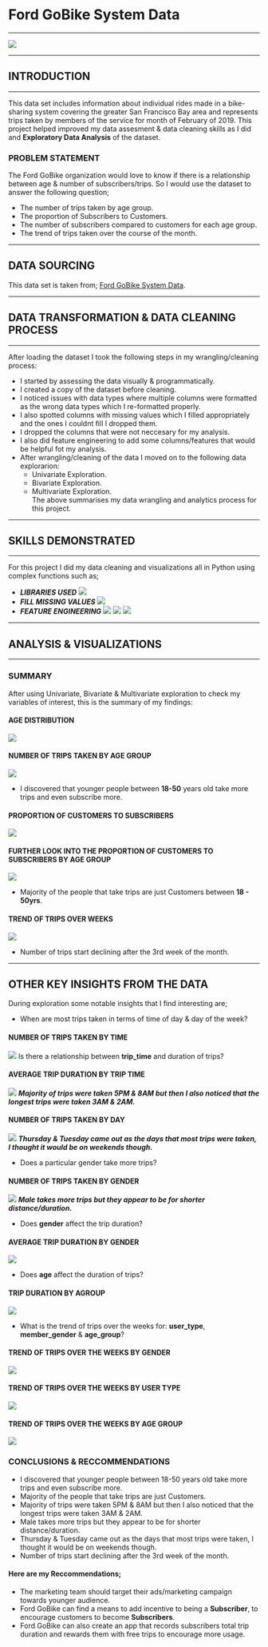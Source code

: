 # Ford GoBike System Data
___
![](images/ford_gobike.webp)
___
## INTRODUCTION
___
This data set includes information about individual rides made in a bike-sharing system covering the greater San Francisco Bay area and represents trips taken by members of the service for month of February of 2019. This project helped improved my data assesment & data cleaning skills as I did and **Exploratory Data Analysis** of the dataset.

### PROBLEM STATEMENT
The Ford GoBike organization would love to know if there is a relationship between age & number of subscribers/trips. So I would use the dataset to answer the following question;
* The number of trips taken by age group.
* The proportion of Subscribers to Customers.
* The number of subscribers compared to customers for each age group.
* The trend of trips taken over the course of the month. 
___
## DATA SOURCING
This data set is taken from; [Ford GoBike System Data](https://www.fordgobike.com/system-data).
___
## DATA TRANSFORMATION & DATA CLEANING PROCESS
___
After loading the dataset I took the following steps in my wrangling/cleaning process:
* I started by assessing the data visually & programmatically.
* I created a copy of the dataset before cleaning.
* I noticed issues with data types where multiple columns were formatted as the wrong data types which I re-formatted properly.
* I also spotted columns with missing values which I filled appropriately and the ones I couldnt fill I dropped them.
* I dropped the columns that were not neccesary for my analysis.
* I also did feature engineering to add some columns/features that would be helpful fot my analysis.
* After wrangling/cleaning of the data I moved on to the following data explorarion:
    * Univariate Exploration.
    * Bivariate Exploration.
    * Multivariate Exploration.  
The above summarises my data wrangling and analytics process for this project.
___
## SKILLS DEMONSTRATED
___
For this project I did my data cleaning and visualizations all in Python using complex functions such as;
* ___LIBRARIES USED___
![](images/libs.png)
* ___FILL MISSING VALUES___
![](images/fix_missing_values.png)
* ___FEATURE ENGINEERING___
![](images/feature_eng1.png)
![](images/feature_eng2.png)
![](images/feature_eng3.png)
___
## ANALYSIS & VISUALIZATIONS
___
### SUMMARY
After using Univariate, Bivariate & Multivariate exploration to check my variables of interest, this is the summary of my findings:

#### AGE DISTRIBUTION
![](images/age_dist.png)
#### NUMBER OF TRIPS TAKEN BY AGE GROUP
![](images/trips_by_age.png)
* I discovered that younger people between **18-50** years old take more trips and even subscribe more.

#### PROPORTION OF CUSTOMERS TO SUBSCRIBERS
![](images/prop_of_customers.png)
#### FURTHER LOOK INTO THE PROPORTION OF CUSTOMERS TO SUBSCRIBERS BY AGE GROUP
![](images/trips_by_age.png)
* Majority of the people that take trips are just Customers between **18 - 50yrs**.
#### TREND OF TRIPS OVER WEEKS
![](images/trend_of_trips.png)
* Number of trips start declining after the 3rd week of the month.
___
## OTHER KEY INSIGHTS FROM THE DATA
During exploration some notable insights that I find interesting are;

* When are most trips taken in terms of time of day & day of the week?
#### NUMBER OF TRIPS TAKEN BY TIME
![](images/trips_by_time.png)
Is there a relationship between **trip_time** and duration of trips?
#### AVERAGE TRIP DURATION BY TRIP TIME
![](images/avg_trip_time.png)
___Majority of trips were taken **5PM** & **8AM** but then I also noticed that the longest trips were taken **3AM** & **2AM**.___
#### NUMBER OF TRIPS TAKEN BY DAY
![](images/trips_by_day.png)
___**Thursday** & **Tuesday** came out as the days that most trips were taken, I thought it would be on weekends though.___

* Does a particular gender take more trips?
#### NUMBER OF TRIPS TAKEN BY GENDER
![](images/trips_by_gender.png)
___Male takes more trips but they appear to be for shorter distance/duration.___
* Does **gender** affect the trip duration?
#### AVERAGE TRIP DURATION BY GENDER
![](images/avg_trip_dur_by_gender.png)
* Does **age** affect the duration of trips?
#### TRIP DURATION BY AGROUP
![](images/trip_dur_by_age.png)

* What is the trend of trips over the weeks for: **user_type**, **member_gender** & **age_group**?
#### TREND OF TRIPS OVER THE WEEKS BY GENDER
![](images/trend_by_gender.png)

#### TREND OF TRIPS OVER THE WEEKS BY USER TYPE
![](images/trend_by_user.png)

#### TREND OF TRIPS OVER THE WEEKS BY AGE GROUP
![](images/trend_by_age.png)

### CONCLUSIONS & RECCOMMENDATIONS

* I discovered that younger people between 18-50 years old take more trips and even subscribe more.
* Majority of the people that take trips are just Customers.
* Majority of trips were taken 5PM & 8AM but then I also noticed that the longest trips were taken 3AM & 2AM.
* Male takes more trips but they appear to be for shorter distance/duration.
* Thursday & Tuesday came out as the days that most trips were taken, I thought it would be on weekends though.
* Number of trips start declining after the 3rd week of the month.

#### Here are my Reccommendations;
* The marketing team should target their ads/marketing campaign towards younger audience.
* Ford GoBike can find a means to add incentive to being a **Subscriber**, to encourage customers to become **Subscribers**.
* Ford GoBike can also create an app that records subscribers total trip duration and rewards them with free trips to encourage more usage.
